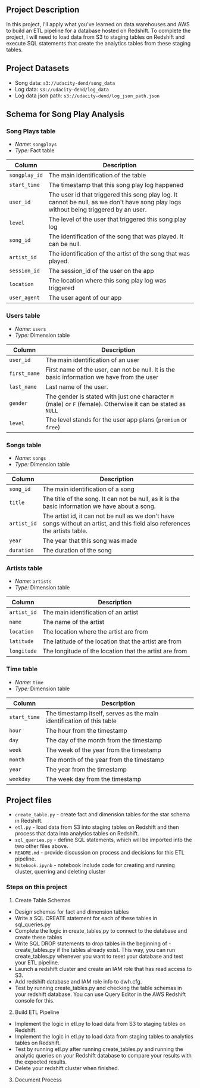 ## Project Description
In this project, I'll apply what you've learned on data warehouses and AWS to build an ETL pipeline for a database hosted on Redshift. To complete the project, I will need to load data from S3 to staging tables on Redshift and execute SQL statements that create the analytics tables from these staging tables.

## Project Datasets
- Song data:  `s3://udacity-dend/song_data`
- Log data: `s3://udacity-dend/log_data`
- Log data json path: `s3://udacity-dend/log_json_path.json`

## Schema for Song Play Analysis
### Song Plays table

- *Name:* `songplays`
- *Type:* Fact table

| Column | Description |
| ------ | ----------- |
| `songplay_id` | The main identification of the table | 
| `start_time` | The timestamp that this song play log happened |
| `user_id` | The user id that triggered this song play log. It cannot be null, as we don't have song play logs without being triggered by an user.  |
| `level` | The level of the user that triggered this song play log |
| `song_id` | The identification of the song that was played. It can be null.  |
| `artist_id` | The identification of the artist of the song that was played. |
| `session_id` | The session_id of the user on the app |
| `location` | The location where this song play log was triggered  |
| `user_agent` | The user agent of our app |

### Users table

- *Name:* `users`
- *Type:* Dimension table

| Column | Description |
| ------ | ----------- |
| `user_id` | The main identification of an user |
| `first_name` | First name of the user, can not be null. It is the basic information we have from the user |
| `last_name` | Last name of the user. |
| `gender` | The gender is stated with just one character `M` (male) or `F` (female). Otherwise it can be stated as `NULL` |
| `level` | The level stands for the user app plans (`premium` or `free`) |


### Songs table

- *Name:* `songs`
- *Type:* Dimension table

| Column | Description |
| ------ | ----------- |
| `song_id` | The main identification of a song | 
| `title` | The title of the song. It can not be null, as it is the basic information we have about a song. |
| `artist_id` | The artist id, it can not be null as we don't have songs without an artist, and this field also references the artists table. |
| `year` | The year that this song was made |
| `duration` | The duration of the song |


### Artists table

- *Name:* `artists`
- *Type:* Dimension table

| Column | Description |
| ------ | ----------- |
| `artist_id` | The main identification of an artist |
| `name` | The name of the artist |
| `location` | The location where the artist are from |
| `latitude` | The latitude of the location that the artist are from |
| `longitude` | The longitude of the location that the artist are from |

### Time table

- *Name:* `time`
- *Type:* Dimension table

| Column | Description |
| ------ | ----------- |
| `start_time` | The timestamp itself, serves as the main identification of this table |
| `hour` | The hour from the timestamp  |
| `day` | The day of the month from the timestamp |
| `week` | The week of the year from the timestamp |
| `month` | The month of the year from the timestamp |
| `year` | The year from the timestamp |
| `weekday` | The week day from the timestamp |

## Project files
- `create_table.py` - create fact and dimension tables for the star schema in Redshift.
- `etl.py` - load data from S3 into staging tables on Redshift and then process that data into analytics tables on Redshift.
- `sql_queries.py` - define SQL statements, which will be imported into the two other files above.
- `README.md` - provide discussion on process and decisions for this ETL pipeline.
- `Notebook.ipynb` - notebook include code for creating and running cluster, querring and deleting cluster

### Steps on this project

1. Create Table Schemas
- Design schemas for fact and dimension tables
- Write a SQL CREATE statement for each of these tables in sql_queries.py
- Complete the logic in create_tables.py to connect to the database and create these tables
- Write SQL DROP statements to drop tables in the beginning of - create_tables.py if the tables already exist. This way, you can run create_tables.py whenever you want to reset your database and test your ETL pipeline.
- Launch a redshift cluster and create an IAM role that has read access to S3.
- Add redshift database and IAM role info to dwh.cfg.
- Test by running create_tables.py and checking the table schemas in your redshift database. You can use Query Editor in the AWS Redshift console for this.

2. Build ETL Pipeline
- Implement the logic in etl.py to load data from S3 to staging tables on Redshift.
- Implement the logic in etl.py to load data from staging tables to analytics tables on Redshift.
- Test by running etl.py after running create_tables.py and running the analytic queries on your Redshift database to compare your results with the expected results.
- Delete your redshift cluster when finished.

3. Document Process
